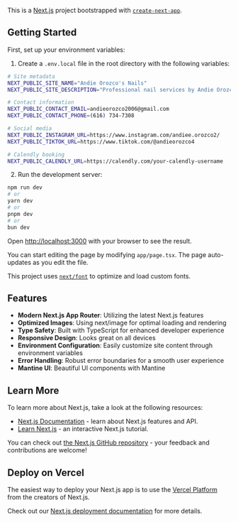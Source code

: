 This is a [Next.js](https://nextjs.org) project bootstrapped with [`create-next-app`](https://nextjs.org/docs/app/api-reference/cli/create-next-app).

## Getting Started

First, set up your environment variables:

1. Create a `.env.local` file in the root directory with the following variables:

```bash
# Site metadata
NEXT_PUBLIC_SITE_NAME="Andie Orozco's Nails"
NEXT_PUBLIC_SITE_DESCRIPTION="Professional nail services by Andie Orozco"

# Contact information
NEXT_PUBLIC_CONTACT_EMAIL=andieorozco2006@gmail.com
NEXT_PUBLIC_CONTACT_PHONE=(616) 734-7308

# Social media
NEXT_PUBLIC_INSTAGRAM_URL=https://www.instagram.com/andiee.orozco2/
NEXT_PUBLIC_TIKTOK_URL=https://www.tiktok.com/@andieorozco4

# Calendly booking
NEXT_PUBLIC_CALENDLY_URL=https://calendly.com/your-calendly-username
```

2. Run the development server:

```bash
npm run dev
# or
yarn dev
# or
pnpm dev
# or
bun dev
```

Open [http://localhost:3000](http://localhost:3000) with your browser to see the result.

You can start editing the page by modifying `app/page.tsx`. The page auto-updates as you edit the file.

This project uses [`next/font`](https://nextjs.org/docs/app/building-your-application/optimizing/fonts) to optimize and load custom fonts.

## Features

- **Modern Next.js App Router**: Utilizing the latest Next.js features
- **Optimized Images**: Using next/image for optimal loading and rendering
- **Type Safety**: Built with TypeScript for enhanced developer experience
- **Responsive Design**: Looks great on all devices
- **Environment Configuration**: Easily customize site content through environment variables
- **Error Handling**: Robust error boundaries for a smooth user experience
- **Mantine UI**: Beautiful UI components with Mantine

## Learn More

To learn more about Next.js, take a look at the following resources:

- [Next.js Documentation](https://nextjs.org/docs) - learn about Next.js features and API.
- [Learn Next.js](https://nextjs.org/learn) - an interactive Next.js tutorial.

You can check out [the Next.js GitHub repository](https://github.com/vercel/next.js) - your feedback and contributions are welcome!

## Deploy on Vercel

The easiest way to deploy your Next.js app is to use the [Vercel Platform](https://vercel.com/new?utm_medium=default-template&filter=next.js&utm_source=create-next-app&utm_campaign=create-next-app-readme) from the creators of Next.js.

Check out our [Next.js deployment documentation](https://nextjs.org/docs/app/building-your-application/deploying) for more details.
